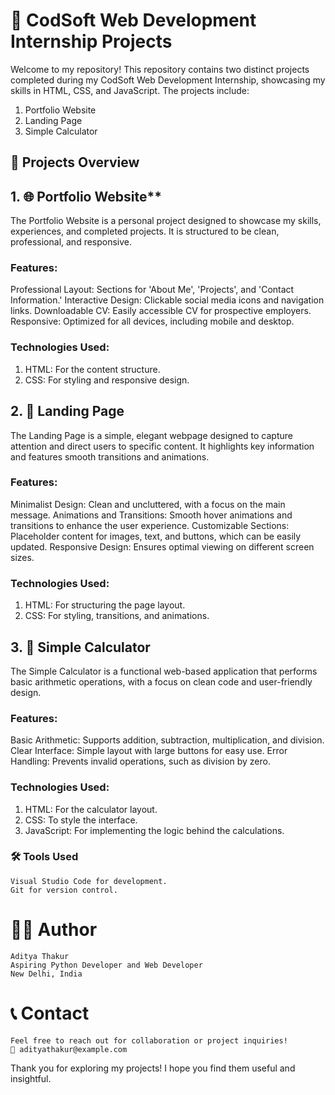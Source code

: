 # **📂 CodSoft Web Development Internship Projects**
Welcome to my repository! This repository contains two distinct projects completed during my CodSoft Web Development Internship, showcasing my skills in HTML, CSS, and JavaScript. The projects include:

1.  Portfolio Website
2.  Landing Page
3.  Simple Calculator

## **🚀 Projects Overview**
## 1. 🌐 Portfolio Website**
The Portfolio Website is a personal project designed to showcase my skills, experiences, and completed projects. It is structured to be clean, professional, and responsive.

### **Features:**
  Professional Layout: Sections for 'About Me', 'Projects', and 'Contact Information.'
  Interactive Design: Clickable social media icons and navigation links.
  Downloadable CV: Easily accessible CV for prospective employers.
  Responsive: Optimized for all devices, including mobile and desktop.
### **Technologies Used:**
  1.  HTML: For the content structure.
  2.  CSS: For styling and responsive design.


## **2. 📄 Landing Page**
The Landing Page is a simple, elegant webpage designed to capture attention and direct users to specific content. It highlights key information and features smooth transitions and animations.

### **Features:**
  Minimalist Design: Clean and uncluttered, with a focus on the main message.
  Animations and Transitions: Smooth hover animations and transitions to enhance the user experience.
  Customizable Sections: Placeholder content for images, text, and buttons, which can be easily updated.
  Responsive Design: Ensures optimal viewing on different screen sizes.
### **Technologies Used:**
  1.  HTML: For structuring the page layout.
  2.  CSS: For styling, transitions, and animations.


## **3. 🧮 Simple Calculator**
The Simple Calculator is a functional web-based application that performs basic arithmetic operations, with a focus on clean code and user-friendly design.

### **Features:**
  Basic Arithmetic: Supports addition, subtraction, multiplication, and division.
  Clear Interface: Simple layout with large buttons for easy use.
  Error Handling: Prevents invalid operations, such as division by zero.
### **Technologies Used:**
  1.  HTML: For the calculator layout.
  2.  CSS: To style the interface.
  3.  JavaScript: For implementing the logic behind the calculations.


### 🛠️ **Tools Used**
    Visual Studio Code for development.
    Git for version control.

# 👨‍💻 **Author**
    Aditya Thakur
    Aspiring Python Developer and Web Developer
    New Delhi, India

# 📞 **Contact**
    Feel free to reach out for collaboration or project inquiries!
    📧 adityathakur@example.com

Thank you for exploring my projects! I hope you find them useful and insightful.

